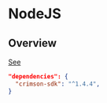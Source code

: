 # NodeJS

## Overview

[See](https://www.npmjs.com/package/crimson-sdk)

```json
"dependencies": {
  "crimson-sdk": "^1.4.4",
}
